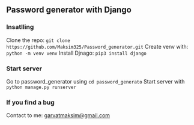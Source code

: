 ## Password generator with Django

### Insatlling
Clone the repo: `git clone https://github.com/Maksim325/Password_generator.git` 
Create venv with: `python -m venv venv`
Install Djnago: `pip3 install django`

### Start server
Go to password_generator using `cd password_generato`
Start server with `python manage.py runserver`

### If you find a bug
Contact to me: garvatmaksim@gmail.com

